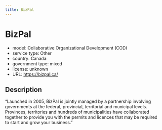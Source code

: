 ```yaml
---
title: BizPal
---
```


# BizPal

- model: Collaborative Organizational Development (COD)
- service type: Other
- country: Canada
- government type: mixed
- license: unknown
- URL: https://bizpal.ca/

## Description

“Launched in 2005, BizPal is jointly managed by a partnership involving governments at the federal, provincial, territorial and municipal levels. Provinces, territories and hundreds of municipalities have collaborated together to provide you with the permits and licences that may be required to start and grow your business.”
